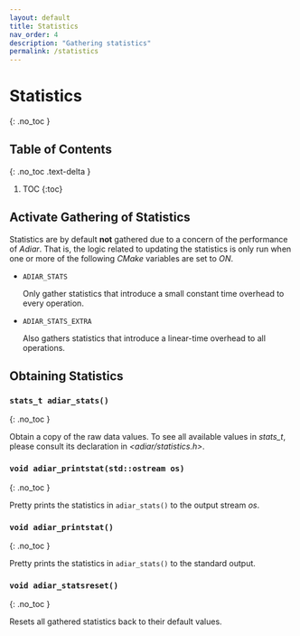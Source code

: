 ```yaml
---
layout: default
title: Statistics
nav_order: 4
description: "Gathering statistics"
permalink: /statistics
---
```


# Statistics
{: .no_toc }

## Table of Contents
{: .no_toc .text-delta }

1. TOC
{:toc}

## Activate Gathering of Statistics
Statistics are by default **not** gathered due to a concern of the performance
of *Adiar*. That is, the logic related to updating the statistics is only run
when one or more of the following *CMake* variables are set to *ON*.

- `ADIAR_STATS`

  Only gather statistics that introduce a small constant time overhead to every
  operation.

- `ADIAR_STATS_EXTRA`

  Also gathers statistics that introduce a linear-time overhead to all
  operations.

## Obtaining Statistics

### `stats_t adiar_stats()`
{: .no_toc }

Obtain a copy of the raw data values. To see all available values in *stats_t*,
please consult its declaration in *<adiar/statistics.h>*.

### `void adiar_printstat(std::ostream os)`
{: .no_toc }

Pretty prints the statistics in `adiar_stats()` to the output stream *os*.

### `void adiar_printstat()`
{: .no_toc }

Pretty prints the statistics in `adiar_stats()` to the standard output.

### `void adiar_statsreset()`
{: .no_toc }

Resets all gathered statistics back to their default values.
